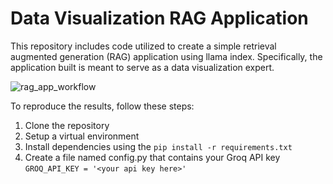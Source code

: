 # Data Visualization RAG Application

This repository includes code utilized to create a simple retrieval augmented generation (RAG) application using llama index. Specifically, the application built is meant to serve as a data visualization expert. 

![rag_app_workflow](https://github.com/user-attachments/assets/976758f1-6413-44d1-b30f-516d480aae43)

To reproduce the results, follow these steps:
1. Clone the repository
2. Setup a virtual environment
3. Install dependencies using the ```pip install -r requirements.txt```
4. Create a file named config.py that contains your Groq API key ```GROQ_API_KEY = '<your api key here>'```

